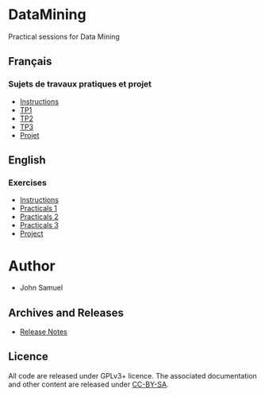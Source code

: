 # DataMining
Practical sessions for Data Mining

## Français
### Sujets de travaux pratiques et projet
* [Instructions](fr/README.md)
* [TP1](fr/TP1/TP1.md)
* [TP2](fr/TP2/TP2.md)
* [TP3](fr/TP3/TP3.md)
* [Projet](fr/Projet/Projet.md)

## English 
### Exercises
* [Instructions](en/README.md)
* [Practicals 1](en/practical1/practical1.md)
* [Practicals 2](en/practical2/practical2.md)
* [Practicals 3](en/practical3/practical3.md)
* [Project](en/Project/project.md)

# Author
* John Samuel

## Archives and Releases
* [Release Notes](RELEASE.md)

## Licence
All code are released under GPLv3+ licence. The associated documentation and other content are released under [CC-BY-SA](http://creativecommons.org/licenses/by-sa/4.0/).

